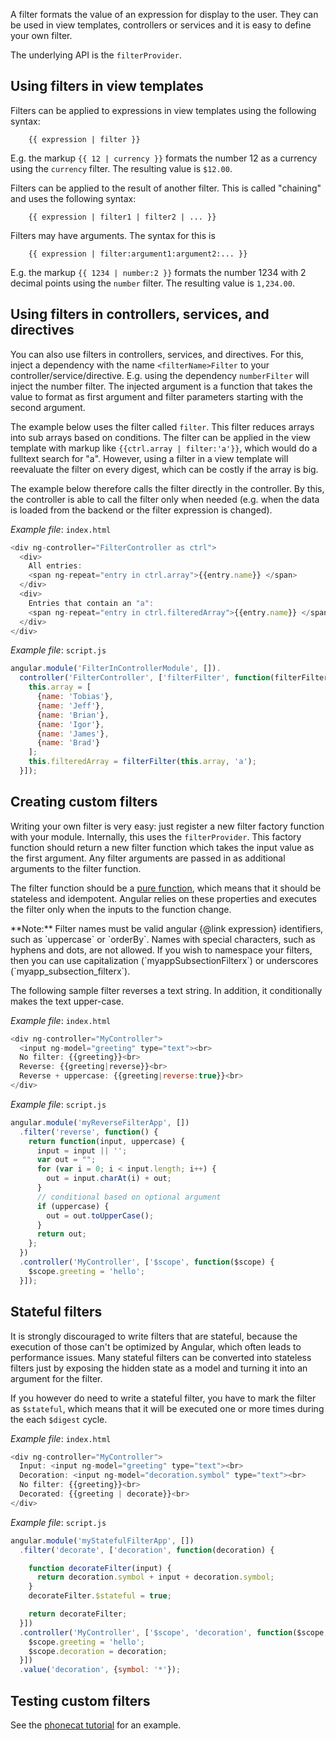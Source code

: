 <!--
{
"name" : "filter",
"version" : "0.1",
"title" : "Filters",
"description" : "A filter formats the value of an expression for display to the user.",
"homepage" : "https://docs.angularjs.org/guide",
"freshnessDate" : 2015-06-02,
"license" : "CC BY 3.0"
}
-->

A filter formats the value of an expression for display to the user. They can be used in view templates,
controllers or services and it is easy to define your own filter.

The underlying API is the `filterProvider`.

## Using filters in view templates

Filters can be applied to expressions in view templates using the following syntax:

        {{ expression | filter }}

E.g. the markup `{{ 12 | currency }}` formats the number 12 as a currency using the `currency`
filter. The resulting value is `$12.00`.

Filters can be applied to the result of another filter. This is called "chaining" and uses
the following syntax:

        {{ expression | filter1 | filter2 | ... }}

Filters may have arguments. The syntax for this is

        {{ expression | filter:argument1:argument2:... }}

E.g. the markup `{{ 1234 | number:2 }}` formats the number 1234 with 2 decimal points using the
`number` filter. The resulting value is `1,234.00`.


## Using filters in controllers, services, and directives

You can also use filters in controllers, services, and directives. For this, inject a dependency
with the name `<filterName>Filter` to your controller/service/directive. E.g. using the dependency
`numberFilter` will inject the number filter. The injected argument is a function that takes the
value to format as first argument and filter parameters starting with the second argument.

The example below uses the filter called `filter`.
This filter reduces arrays into sub arrays based on
conditions. The filter can be applied in the view template with markup like
`{{ctrl.array | filter:'a'}}`, which would do a fulltext search for "a".
However, using a filter in a view template will reevaluate the filter on
every digest, which can be costly if the array is big.

The example below therefore calls the filter directly in the controller.
By this, the controller is able to call the filter only when needed (e.g. when the data is loaded from the backend
or the filter expression is changed).

  
_Example file_: `index.html`
```javascript
<div ng-controller="FilterController as ctrl">
  <div>
    All entries:
    <span ng-repeat="entry in ctrl.array">{{entry.name}} </span>
  </div>
  <div>
    Entries that contain an "a":
    <span ng-repeat="entry in ctrl.filteredArray">{{entry.name}} </span>
  </div>
</div>
```

  
_Example file_: `script.js`
```javascript
angular.module('FilterInControllerModule', []).
  controller('FilterController', ['filterFilter', function(filterFilter) {
    this.array = [
      {name: 'Tobias'},
      {name: 'Jeff'},
      {name: 'Brian'},
      {name: 'Igor'},
      {name: 'James'},
      {name: 'Brad'}
    ];
    this.filteredArray = filterFilter(this.array, 'a');
  }]);
```


## Creating custom filters

Writing your own filter is very easy: just register a new filter factory function with
your module. Internally, this uses the `filterProvider`.
This factory function should return a new filter function which takes the input value
as the first argument. Any filter arguments are passed in as additional arguments to the filter
function.

The filter function should be a [pure function](http://en.wikipedia.org/wiki/Pure_function), which
means that it should be stateless and idempotent. Angular relies on these properties and executes
the filter only when the inputs to the function change.

<div class="alert alert-warning">
**Note:** Filter names must be valid angular {@link expression} identifiers, such as `uppercase` or `orderBy`.
Names with special characters, such as hyphens and dots, are not allowed.  If you wish to namespace
your filters, then you can use capitalization (`myappSubsectionFilterx`) or underscores
(`myapp_subsection_filterx`).
</div>

The following sample filter reverses a text string. In addition, it conditionally makes the
text upper-case.

  
_Example file_: `index.html`
```javascript
<div ng-controller="MyController">
  <input ng-model="greeting" type="text"><br>
  No filter: {{greeting}}<br>
  Reverse: {{greeting|reverse}}<br>
  Reverse + uppercase: {{greeting|reverse:true}}<br>
</div>
```

  
_Example file_: `script.js`
```javascript
angular.module('myReverseFilterApp', [])
  .filter('reverse', function() {
    return function(input, uppercase) {
      input = input || '';
      var out = "";
      for (var i = 0; i < input.length; i++) {
        out = input.charAt(i) + out;
      }
      // conditional based on optional argument
      if (uppercase) {
        out = out.toUpperCase();
      }
      return out;
    };
  })
  .controller('MyController', ['$scope', function($scope) {
    $scope.greeting = 'hello';
  }]);
```


## Stateful filters

It is strongly discouraged to write filters that are stateful, because the execution of those can't
be optimized by Angular, which often leads to performance issues. Many stateful filters can be
converted into stateless filters just by exposing the hidden state as a model and turning it into an
argument for the filter.

If you however do need to write a stateful filter, you have to mark the filter as `$stateful`, which
means that it will be executed one or more times during the each `$digest` cycle.

  
_Example file_: `index.html`
```javascript
<div ng-controller="MyController">
  Input: <input ng-model="greeting" type="text"><br>
  Decoration: <input ng-model="decoration.symbol" type="text"><br>
  No filter: {{greeting}}<br>
  Decorated: {{greeting | decorate}}<br>
</div>
```

  
_Example file_: `script.js`
```javascript
angular.module('myStatefulFilterApp', [])
  .filter('decorate', ['decoration', function(decoration) {

    function decorateFilter(input) {
      return decoration.symbol + input + decoration.symbol;
    }
    decorateFilter.$stateful = true;

    return decorateFilter;
  }])
  .controller('MyController', ['$scope', 'decoration', function($scope, decoration) {
    $scope.greeting = 'hello';
    $scope.decoration = decoration;
  }])
  .value('decoration', {symbol: '*'});
```


## Testing custom filters

See the [phonecat tutorial](http://docs.angularjs.org/tutorial/step_09#test) for an example.
